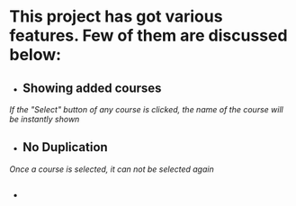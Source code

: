 # This project has got various features. Few of them are discussed below:

- ## Showing added courses

_If the "Select" button of any course is clicked, the name of the course will be instantly shown_

- ## No Duplication

_Once a course is selected, it can not be selected again_

- ##
